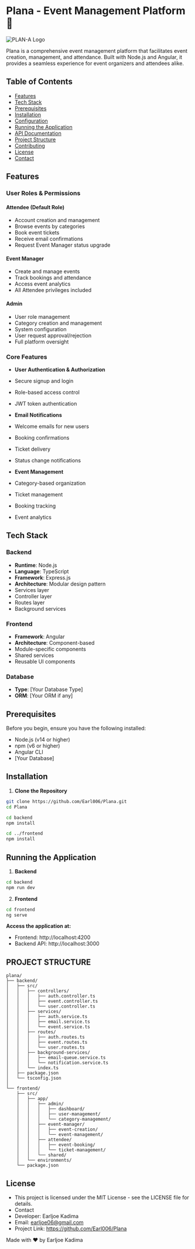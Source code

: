 # Plana - Event Management Platform 🎫
![PLAN-A Logo](https://res.cloudinary.com/ddqdsuiwr/image/upload/v1729248010/event_posters/Screenshot_from_2024-10-18_13-39-48_ampvzv.png)

Plana is a comprehensive event management platform that facilitates event creation, management, and attendance. Built with Node.js and Angular, it provides a seamless experience for event organizers and attendees alike.

## Table of Contents
- [Features](#features)
- [Tech Stack](#tech-stack)
- [Prerequisites](#prerequisites)
- [Installation](#installation)
- [Configuration](#configuration)
- [Running the Application](#running-the-application)
- [API Documentation](#api-documentation)
- [Project Structure](#project-structure)
- [Contributing](#contributing)
- [License](#license)
- [Contact](#contact)

## Features

### User Roles & Permissions

#### Attendee (Default Role)
- Account creation and management
- Browse events by categories
- Book event tickets
- Receive email confirmations
- Request Event Manager status upgrade

#### Event Manager
- Create and manage events
- Track bookings and attendance
- Access event analytics
- All Attendee privileges included

#### Admin
- User role management
- Category creation and management
- System configuration
- User request approval/rejection
- Full platform oversight

### Core Features
- **User Authentication & Authorization**
 - Secure signup and login
 - Role-based access control
 - JWT token authentication

- **Email Notifications**
 - Welcome emails for new users
 - Booking confirmations
 - Ticket delivery
 - Status change notifications

- **Event Management**
 - Category-based organization
 - Ticket management
 - Booking tracking
 - Event analytics

## Tech Stack

### Backend
- **Runtime**: Node.js
- **Language**: TypeScript
- **Framework**: Express.js
- **Architecture**: Modular design pattern
 - Services layer
 - Controller layer
 - Routes layer
 - Background services

### Frontend
- **Framework**: Angular
- **Architecture**: Component-based
 - Module-specific components
 - Shared services
 - Reusable UI components

### Database
- **Type**: [Your Database Type]
- **ORM**: [Your ORM if any]

## Prerequisites
Before you begin, ensure you have the following installed:
- Node.js (v14 or higher)
- npm (v6 or higher)
- Angular CLI
- [Your Database]

## Installation

1. **Clone the Repository**
```bash
git clone https://github.com/Earl006/Plana.git
cd Plana

cd backend
npm install

cd ../frontend
npm install
```
## Running the Application

1. **Backend**
```bash
cd backend
npm run dev
```
2. **Frontend**
```bash
cd frontend
ng serve
```

**Access the application at:**

- Frontend: http://localhost:4200
- Backend API: http://localhost:3000

## PROJECT STRUCTURE

```
plana/
├── backend/
│   ├── src/
│   │   ├── controllers/
│   │   │   ├── auth.controller.ts
│   │   │   ├── event.controller.ts
│   │   │   └── user.controller.ts
│   │   ├── services/
│   │   │   ├── auth.service.ts
│   │   │   ├── email.service.ts
│   │   │   └── event.service.ts
│   │   ├── routes/
│   │   │   ├── auth.routes.ts
│   │   │   ├── event.routes.ts
│   │   │   └── user.routes.ts
│   │   ├── background-services/
│   │   │   ├── email-queue.service.ts
│   │   │   └── notification.service.ts
│   │   └── index.ts
│   ├── package.json
│   └── tsconfig.json
│
└── frontend/
    ├── src/
    │   ├── app/
    │   │   ├── admin/
    │   │   │   ├── dashboard/
    │   │   │   ├── user-management/
    │   │   │   └── category-management/
    │   │   ├── event-manager/
    │   │   │   ├── event-creation/
    │   │   │   └── event-management/
    │   │   ├── attendee/
    │   │   │   ├── event-booking/
    │   │   │   └── ticket-management/
    │   │   └── shared/
    │   └── environments/
    └── package.json
```

## License
- This project is licensed under the MIT License - see the LICENSE file for details.
- Contact
- Developer: Earljoe Kadima
- Email: earljoe06@gmail.com
- Project Link: https://github.com/Earl006/Plana

Made with ❤️ by Earljoe Kadima